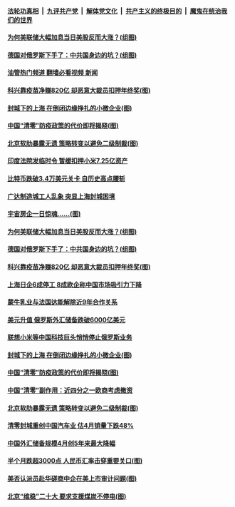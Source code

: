 ####  [法轮功真相](../../../../basic/blob/master/README.md?t=05091601) &nbsp;|&nbsp; [九评共产党](../../../../9ping.md/blob/master/README.md?t=05091601) &nbsp;|&nbsp; [解体党文化](../../../../jtdwh.md/blob/master/README.md?t=05091601)  &nbsp;|&nbsp; [共产主义的终极目的](../../../../gczydzjmd.md/blob/master/README.md?t=05091601) &nbsp;|&nbsp; [魔鬼在统治我们的世界](../../../../mgztzwmdsj.md/blob/master/README.md?t=05091601) 

#### [为何美联储大幅加息当日美股反而大涨？(组图)](../pages/p5/1005878.md?t=05091601) 

#### [德国对俄罗斯下手了：中共国身边的坑？(组图)](../pages/p5/1005877.md?t=05091601) 

#### [油管热门频道 翻墙必看视频 新闻](http://45.76.130.85:81/youtube.html?05091601)

#### [科兴靠疫苗净赚820亿 却恶意大裁员扣押年终奖(图)](../pages/p5/1005851.md?t=05091601) 

#### [封城下的上海 在倒闭边缘挣扎的小微企业(图)](../pages/p5/1005798.md?t=05091601) 

#### [中国“清零”防疫政策的代价即将揭晓(图)](../pages/p5/1005766.md?t=05091601) 

#### [北京软肋暴露无遗 策略转变以避免二级制裁(图)](../pages/p5/1005761.md?t=05091601) 

#### [印度法院发临时令 暂缓扣押小米7.25亿资产](../pages/p5/1005899.md?t=05091601) 

#### [比特币跌破3.4万美元关卡 自历史高点腰斩](../pages/p5/1005898.md?t=05091601) 

#### [广达制造城工人乱象 突显上海封城困境](../pages/p5/1005895.md?t=05091601) 

#### [宇宙房企一日惊魂……(图)](../pages/p5/1005883.md?t=05091601) 

#### [为何美联储大幅加息当日美股反而大涨？(组图)](../pages/p5/1005878.md?t=05091601) 

#### [德国对俄罗斯下手了：中共国身边的坑？(组图)](../pages/p5/1005877.md?t=05091601) 

#### [科兴靠疫苗净赚820亿 却恶意大裁员扣押年终奖(图)](../pages/p5/1005851.md?t=05091601) 

#### [上海日企6成停工 8成欧企称中国市场吸引力下降](../pages/p5/1005846.md?t=05091601) 

#### [蒙牛乳业与法国达能解除近9年合作关系](../pages/p5/1005845.md?t=05091601) 

#### [美元升值 俄罗斯外汇储备跌破6000亿美元](../pages/p5/1005844.md?t=05091601) 

#### [联想小米等中国科技巨头悄悄停止俄罗斯业务](../pages/p5/1005843.md?t=05091601) 

#### [封城下的上海 在倒闭边缘挣扎的小微企业(图)](../pages/p5/1005798.md?t=05091601) 

#### [中国“清零”防疫政策的代价即将揭晓(图)](../pages/p5/1005766.md?t=05091601) 

#### [中国“清零”副作用：近四分之一欧商考虑撤资](../pages/p5/1005765.md?t=05091601) 

#### [北京软肋暴露无遗 策略转变以避免二级制裁(图)](../pages/p5/1005761.md?t=05091601) 

#### [清零封城重创中国汽车业 估4月销量下跌48%](../pages/p5/1005758.md?t=05091601) 

#### [中国外汇储备规模4月创5年来最大降幅](../pages/p5/1005755.md?t=05091601) 

#### [半个月跌超3000点 人民币汇率击穿重要关口(图)](../pages/p5/1005750.md?t=05091601) 

#### [美否认派员赴华磋商中企在美上市审计问题(图)](../pages/p5/1005721.md?t=05091601) 

#### [北京“维稳”二十大 要求支援煤炭不停电(图)](../pages/p5/1005688.md?t=05091601) 

<img src='http://gfw-breaker.win/goodnews/indexes/p5.md' width='0px' height='0px'/>
